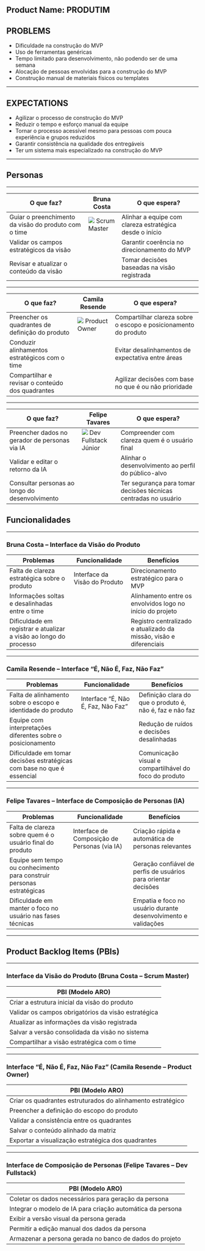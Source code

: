 ## Product Name: PRODUTIM

## PROBLEMS

- Dificuldade na construção do MVP  
- Uso de ferramentas genéricas  
- Tempo limitado para desenvolvimento, não podendo ser de uma semana  
- Alocação de pessoas envolvidas para a construção do MVP  
- Construção manual de materiais físicos ou templates  

---

## EXPECTATIONS

- Agilizar o processo de construção do MVP  
- Reduzir o tempo e esforço manual da equipe  
- Tornar o processo acessível mesmo para pessoas com pouca experiência e grupos reduzidos  
- Garantir consistência na qualidade dos entregáveis  
- Ter um sistema mais especializado na construção do MVP  

---

## Personas 

---

| **O que faz?**                                        | **Bruna Costa**                         | **O que espera?**                                                     |
|--------------------------------------------------------|------------------------------------------|------------------------------------------------------------------------|
| Guiar o preenchimento da visão do produto com o time   | ![](#) Scrum Master                  | Alinhar a equipe com clareza estratégica desde o início                |
| Validar os campos estratégicos da visão                |                                          | Garantir coerência no direcionamento do MVP                            |
| Revisar e atualizar o conteúdo da visão                |                                          | Tomar decisões baseadas na visão registrada                            |

---


| **O que faz?**                                            | **Camila Resende**                    | **O que espera?**                                                         |
|------------------------------------------------------------|----------------------------------------|----------------------------------------------------------------------------|
| Preencher os quadrantes de definição do produto            | ![](#) Product Owner               | Compartilhar clareza sobre o escopo e posicionamento do produto           |
| Conduzir alinhamentos estratégicos com o time              |                                        | Evitar desalinhamentos de expectativa entre áreas                         |
| Compartilhar e revisar o conteúdo dos quadrantes           |                                        | Agilizar decisões com base no que é ou não prioridade                     |

---


| **O que faz?**                                            | **Felipe Tavares**                    | **O que espera?**                                                         |
|------------------------------------------------------------|----------------------------------------|----------------------------------------------------------------------------|
| Preencher dados no gerador de personas via IA              | ![](#) Dev Fullstack Júnior        | Compreender com clareza quem é o usuário final                            |
| Validar e editar o retorno da IA                           |                                        | Alinhar o desenvolvimento ao perfil do público-alvo                       |
| Consultar personas ao longo do desenvolvimento             |                                        | Ter segurança para tomar decisões técnicas centradas no usuário           |


## Funcionalidades 

---

### Bruna Costa – Interface da Visão do Produto

| **Problemas**                                                                 | **Funcionalidade**                  | **Benefícios**                                                                 |
|-------------------------------------------------------------------------------|-------------------------------------|---------------------------------------------------------------------------------|
| Falta de clareza estratégica sobre o produto                                 | Interface da Visão do Produto       | Direcionamento estratégico para o MVP                                          |
| Informações soltas e desalinhadas entre o time                               |                                     | Alinhamento entre os envolvidos logo no início do projeto                     |
| Dificuldade em registrar e atualizar a visão ao longo do processo            |                                     | Registro centralizado e atualizado da missão, visão e diferenciais             |

---

### Camila Resende – Interface “É, Não É, Faz, Não Faz”

| **Problemas**                                                                 | **Funcionalidade**                        | **Benefícios**                                                                 |
|-------------------------------------------------------------------------------|-------------------------------------------|---------------------------------------------------------------------------------|
| Falta de alinhamento sobre o escopo e identidade do produto                  | Interface “É, Não É, Faz, Não Faz”        | Definição clara do que o produto é, não é, faz e não faz                       |
| Equipe com interpretações diferentes sobre o posicionamento                  |                                           | Redução de ruídos e decisões desalinhadas                                     |
| Dificuldade em tomar decisões estratégicas com base no que é essencial       |                                           | Comunicação visual e compartilhável do foco do produto                        |

---

### Felipe Tavares – Interface de Composição de Personas (IA)

| **Problemas**                                                                 | **Funcionalidade**                              | **Benefícios**                                                                 |
|-------------------------------------------------------------------------------|-------------------------------------------------|---------------------------------------------------------------------------------|
| Falta de clareza sobre quem é o usuário final do produto                     | Interface de Composição de Personas (via IA)    | Criação rápida e automática de personas relevantes                             |
| Equipe sem tempo ou conhecimento para construir personas estratégicas       |                                                 | Geração confiável de perfis de usuários para orientar decisões                 |
| Dificuldade em manter o foco no usuário nas fases técnicas                   |                                                 | Empatia e foco no usuário durante desenvolvimento e validações                 |


---

## Product Backlog Items (PBIs)

---

### Interface da Visão do Produto (Bruna Costa – Scrum Master)

| **PBI (Modelo ARO)**                                 |
|------------------------------------------------------|
| Criar a estrutura inicial da visão do produto        |
| Validar os campos obrigatórios da visão estratégica  |
| Atualizar as informações da visão registrada         |
| Salvar a versão consolidada da visão no sistema      |
| Compartilhar a visão estratégica com o time          |

---

### Interface “É, Não É, Faz, Não Faz” (Camila Resende – Product Owner)

| **PBI (Modelo ARO)**                                           |
|----------------------------------------------------------------|
| Criar os quadrantes estruturados do alinhamento estratégico    |
| Preencher a definição do escopo do produto                     |
| Validar a consistência entre os quadrantes                     |
| Salvar o conteúdo alinhado da matriz                           |
| Exportar a visualização estratégica dos quadrantes             |

---

### Interface de Composição de Personas (Felipe Tavares – Dev Fullstack)

| **PBI (Modelo ARO)**                                                |
|---------------------------------------------------------------------|
| Coletar os dados necessários para geração da persona                |
| Integrar o modelo de IA para criação automática da persona          |
| Exibir a versão visual da persona gerada                            |
| Permitir a edição manual dos dados da persona                       |
| Armazenar a persona gerada no banco de dados do projeto             |
